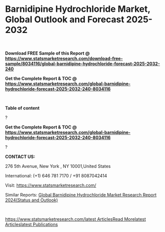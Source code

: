 <h1>Barnidipine Hydrochloride Market, Global Outlook and Forecast 2025-2032</h1><br/><p><strong>Download FREE Sample of this Report @ <a href="https://www.statsmarketresearch.com/download-free-sample/8034116/global-barnidipine-hydrochloride-forecast-2025-2032-240">https://www.statsmarketresearch.com/download-free-sample/8034116/global-barnidipine-hydrochloride-forecast-2025-2032-240</a></strong></p>
 
 
 
 <div><b>Get the Complete Report & TOC @ <a href="https://www.statsmarketresearch.com/global-barnidipine-hydrochloride-forecast-2025-2032-240-8034116">https://www.statsmarketresearch.com/global-barnidipine-hydrochloride-forecast-2025-2032-240-8034116</a></b></div>
 
 
 
 <p><br />
 
 <b>Table of content</b></p>
 
 
 
 <p>? </p>
 
 
 
 <div><b>Get the Complete Report & TOC @ <a href="https://www.statsmarketresearch.com/global-barnidipine-hydrochloride-forecast-2025-2032-240-8034116">https://www.statsmarketresearch.com/global-barnidipine-hydrochloride-forecast-2025-2032-240-8034116</a></b></div>
 
 
 
 <p>? </p>
 
 
 
 <p><b>CONTACT US:</b><br />
 
 276 5th Avenue, New York , NY 10001,United States<br />
 
 International: (+1) 646 781 7170 / +91 8087042414<br />
 
 Visit: <a href="https://www.statsmarketresearch.com/">https://www.statsmarketresearch.com/</a><br />
 
 Similar Reports: <a href="https://www.statsmarketresearch.com/global-barnidipine-hydrochloride-forecast-2025-2032-240-8034116">Global Barnidipine Hydrochloride Market Research Report 2024(Status and Outlook)</a><br />
 
 <br />
 
 <a href="https://gyeongbokgung.com">https://www.statsmarketresearch.com/</a><a href="https://hallyeomaritime.com">latest Articles</a><a href="https://jingwansa.com">Read More</a><a href="https://nguoiviet.jp/">latest Articles</a><a href="https://www.intelmarketresearch.com/">latest Publications</a></p>